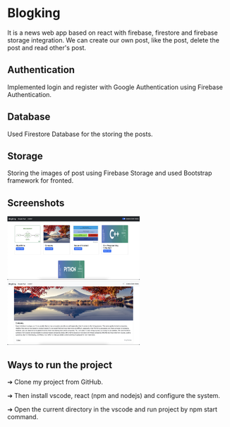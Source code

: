 # Blogking
It is a news web app based on react with firebase, firestore and firebase storage integration. We can create our own post, like the post, delete the post and read other's post.

## Authentication
Implemented login and register with Google Authentication using Firebase Authentication.

## Database
Used Firestore Database for the storing the posts.

## Storage
Storing the images of post using Firebase Storage and used Bootstrap framework for fronted.

## Screenshots

<p float="left">
  <img src="https://raw.githubusercontent.com/AnujPandey007/Blogking/master/screenshots/1.png" width="300"/>
  <img src="https://raw.githubusercontent.com/AnujPandey007/Blogking/master/screenshots/2.png" width="300"/>
</p>

## Ways to run the project 

➔ Clone my project from GitHub.

➔ Then install vscode, react (npm and nodejs) and configure the system.

➔ Open the current directory in the vscode and run project by npm start command.
